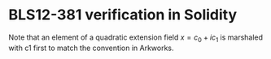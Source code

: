 # BLS12-381 verification in Solidity

Note that an element of a quadratic extension field $x = c_0 + i c_1$ is marshaled with c1 first to match the convention in Arkworks.
